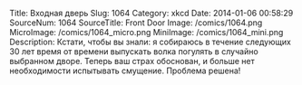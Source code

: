 Title: Входная дверь 
Slug: 1064 
Category: xkcd 
Date: 2014-01-06 00:58:29 
SourceNum: 1064 
SourceTitle: Front Door 
Image: /comics/1064.png 
MicroImage: /comics/1064_micro.png 
MiniImage: /comics/1064_mini.png 
Description: Кстати, чтобы вы знали: я собираюсь в течение следующих 30 лет время от времени выпускать волка погулять в случайно выбранном дворе. Теперь ваш страх обоснован, и больше нет необходимости испытывать смущение. Проблема решена! 

